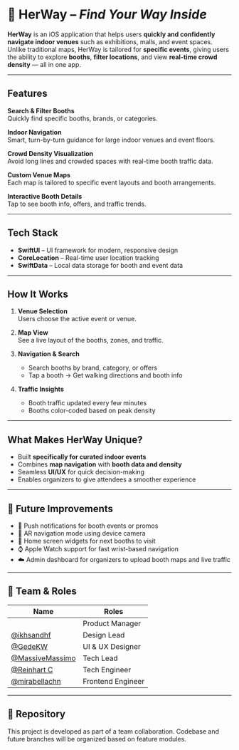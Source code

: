 # 🧭 HerWay – *Find Your Way Inside*

**HerWay** is an iOS application that helps users **quickly and confidently navigate indoor venues** such as exhibitions, malls, and event spaces. Unlike traditional maps, HerWay is tailored for **specific events**, giving users the ability to explore **booths**, **filter locations**, and view **real-time crowd density** — all in one app.

---

## Features

**Search & Filter Booths**  
Quickly find specific booths, brands, or categories.

**Indoor Navigation**  
Smart, turn-by-turn guidance for large indoor venues and event floors.

**Crowd Density Visualization**  
Avoid long lines and crowded spaces with real-time booth traffic data.

**Custom Venue Maps**  
Each map is tailored to specific event layouts and booth arrangements.

**Interactive Booth Details**  
Tap to see booth info, offers, and traffic trends.

---

## Tech Stack

- **SwiftUI** – UI framework for modern, responsive design  
- **CoreLocation** – Real-time user location tracking  
- **SwiftData** – Local data storage for booth and event data  

---

## How It Works

1. **Venue Selection**  
   Users choose the active event or venue.

2. **Map View**  
   See a live layout of the booths, zones, and traffic.

3. **Navigation & Search**  
   - Search booths by brand, category, or offers  
   - Tap a booth → Get walking directions and booth info

4. **Traffic Insights**  
   - Booth traffic updated every few minutes  
   - Booths color-coded based on peak density

---

## What Makes HerWay Unique?

- Built **specifically for curated indoor events**
- Combines **map navigation** with **booth data and density**
- Seamless **UI/UX** for quick decision-making
- Enables organizers to give attendees a smoother experience

---

## 🔮 Future Improvements

- 🔔 Push notifications for booth events or promos  
- 🧭 AR navigation mode using device camera  
- 📱 Home screen widgets for next booths to visit  
- ⌚ Apple Watch support for fast wrist-based navigation  
- ☁️ Admin dashboard for organizers to upload booth maps and live traffic     

---

## 👥 Team & Roles

| Name                                                   | Roles                   |
|--------------------------------------------------------|-------------------------|
|                                                        | Product Manager         |
| [@ikhsandhf](https://github.com/ikhsandhf)             | Design Lead             |
| ⁠[@GedeKW](https://github.com/GedeKW)                   | UI & UX Designer        |
| [@MassiveMassimo](https://github.com/MassiveMassimo/)  | Tech Lead               |
| [@Reinhart C](https://github.com/reinhart-c)           | Tech Engineer           |
| [@mirabellachn](https://github.com/mirabellachn)       | Frontend Engineer       |

---

## 📁 Repository

This project is developed as part of a team collaboration. Codebase and future branches will be organized based on feature modules.

